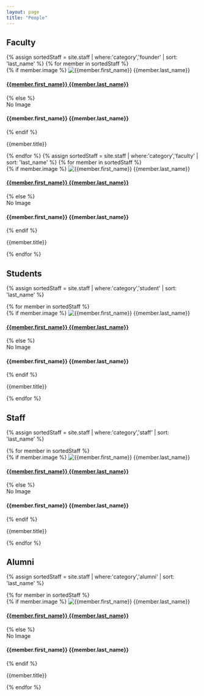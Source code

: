 ```yaml
---
layout: page
title: "People"
---
```

## Faculty

<div class="staff-container">
{% assign sortedStaff = site.staff | where:'category','founder' | sort: 'last_name' %}
{% for member in sortedStaff %}
<div class="staff-block" data-bs-toggle="tooltip" data-bs-placement="top" title="{{member.summary}}">
	{% if member.image %}
	<img class="bio-img" src="{{member.image | relative_url}}" alt="{{member.first_name}} {{member.last_name}}">
	<h4><a href="{{ member.url | relative_url}}">{{member.first_name}} {{member.last_name}}</a></h4>
	{% else %}
	<div class="bio-img">
	No Image
	</div>
	<h4>{{member.first_name}} {{member.last_name}}</h4>
	{% endif %}
	<p>{{member.title}}</p>
</div>
{% endfor %}
{% assign sortedStaff = site.staff | where:'category','faculty' | sort: 'last_name' %}
{% for member in sortedStaff %}
<div class="staff-block" data-bs-toggle="tooltip" data-bs-placement="top" title="{{member.summary}}">
	{% if member.image %}
	<img class="bio-img" src="{{member.image | relative_url}}" alt="{{member.first_name}} {{member.last_name}}">
	<h4><a href="{{ member.url | relative_url}}">{{member.first_name}} {{member.last_name}}</a></h4>
	{% else %}
	<div class="bio-img">
	No Image
	</div>
	<h4>{{member.first_name}} {{member.last_name}}</h4>
	{% endif %}
	<p>{{member.title}}</p>
</div>
{% endfor %}
</div>


## Students

{% assign sortedStaff = site.staff | where:'category','student' | sort: 'last_name' %}
<div class="staff-container">
{% for member in sortedStaff %}
<div class="staff-block" data-bs-toggle="tooltip" data-bs-placement="top" title="{{member.summary}}">
	{% if member.image %}
	<img class="bio-img" src="{{member.image | relative_url}}" alt="{{member.first_name}} {{member.last_name}}">
	<h4><a href="{{ member.url | relative_url}}">{{member.first_name}} {{member.last_name}}</a></h4>
	{% else %}
	<div class="bio-img">
	No Image
	</div>
	<h4>{{member.first_name}} {{member.last_name}}</h4>
	{% endif %}
	<p>{{member.title}}</p>
</div>
{% endfor %}
</div>


## Staff
{% assign sortedStaff = site.staff | where:'category','staff' | sort: 'last_name' %}
<div class="staff-container">
{% for member in sortedStaff %}
<div class="staff-block" data-bs-toggle="tooltip" data-bs-placement="top" title="{{member.summary}}">
	{% if member.image %}
	<img class="bio-img" src="{{member.image | relative_url}}" alt="{{member.first_name}} {{member.last_name}}">
	<h4><a href="{{ member.url | relative_url}}">{{member.first_name}} {{member.last_name}}</a></h4>
	{% else %}
	<div class="bio-img">
	No Image
	</div>
	<h4>{{member.first_name}} {{member.last_name}}</h4>
	{% endif %}
	<p>{{member.title}}</p>
</div>
{% endfor %}
</div>

## Alumni
{% assign sortedStaff = site.staff | where:'category','alumni' | sort: 'last_name' %}
<div class="staff-container">
{% for member in sortedStaff %}
<div class="staff-block" data-bs-toggle="tooltip" data-bs-placement="top" title="{{member.summary}}">
	{% if member.image %}
	<img class="bio-img" src="{{member.image | relative_url}}" alt="{{member.first_name}} {{member.last_name}}">
	<h4><a href="{{ member.url | relative_url}}">{{member.first_name}} {{member.last_name}}</a></h4>
	{% else %}
	<div class="bio-img">
	No Image
	</div>
	<h4>{{member.first_name}} {{member.last_name}}</h4>
	{% endif %}
	<p>{{member.title}}</p>
</div>
{% endfor %}
</div>
